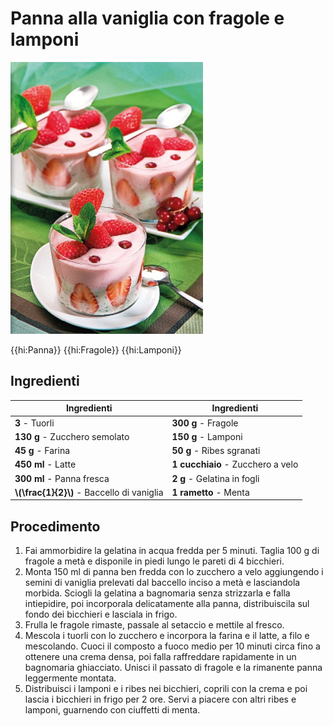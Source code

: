 # Panna alla vaniglia con fragole e lamponi

![](img/Panna-alla-vaniglia-con-fragole-e-lamponi.jpg)

{{hi:Panna}}
{{hi:Fragole}}
{{hi:Lamponi}}

## Ingredienti

| Ingredienti                  | Ingredienti             |
| ---------------------------- | ----------------------- |
| **3** - Tuorli | **300 g** - Fragole |
| **130 g** - Zucchero semolato | **150 g** - Lamponi |
| **45 g** - Farina | **50 g** - Ribes sgranati |
| **450 ml** - Latte | **1 cucchiaio** - Zucchero a velo |
| **300 ml** - Panna fresca | **2 g** - Gelatina in fogli |
| **\\(\frac{1}{2}\\)** - Baccello di vaniglia | **1 rametto** - Menta |

## Procedimento

1. Fai ammorbidire la gelatina in acqua fredda per 5 minuti. Taglia 100 g di fragole a metà e disponile in piedi lungo le pareti di 4 bicchieri.
1. Monta 150 ml di panna ben fredda con lo zucchero a velo aggiungendo i semini di vaniglia prelevati dal baccello inciso a metà e lasciandola morbida. Sciogli la gelatina a bagnomaria senza strizzarla e falla intiepidire, poi incorporala delicatamente alla panna, distribuiscila sul fondo dei bicchieri e lasciala in frigo.
1. Frulla le fragole rimaste, passale al setaccio e mettile al fresco.
1. Mescola i tuorli con lo zucchero e incorpora la farina e il latte, a filo e mescolando. Cuoci il composto a fuoco medio per 10 minuti circa fino a ottenere una crema densa, poi falla raffreddare rapidamente in un bagnomaria ghiacciato. Unisci il passato di fragole e la rimanente panna leggermente montata.
1. Distribuisci i lamponi e i ribes nei bicchieri, coprili con la crema e poi lascia i bicchieri in frigo per 2 ore. Servi a piacere con altri ribes e lamponi, guarnendo con ciuffetti di menta.

